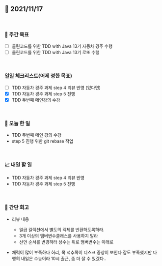 ## 📅 2021/11/17

<br/>

### 🏹 주간 목표

- [ ] 클린코드를 위한 TDD with Java 13기 자동차 경주 수행
- [ ] 클린코드를 위한 TDD with Java 13기 로또 수행

<br/>

### 일일 체크리스트(어제 정한 목표)

- [ ] TDD 자동차 경주 과제 step 4 리뷰 반영 (있다면)
- [x] TDD 자동차 경주 과제 step 5 진행
- [x] TDD 두번째 메인강의 수강

<br/>

### 💯 오늘 한 일

- TDD 두번째 메인 강의 수강
- step 5 진행 위한 git rebase 작업

<br/>

### 📈 내일 할 일

- TDD 자동차 경주 과제 step 4 리뷰 반영
- TDD 자동차 경주 과제 step 5 진행

<br/>

### 🧐 간단 회고

- 리뷰 내용
  - 일급 컬렉션에서 별도의 객체를 반환하도록하라.
  - 3개 이상의 맴버변수클래스를 사용하지 말라
  - 선언 순서를 변경하라 상수는 위로 맴버변수는 아래로
  
- 체력이 많이 부족하다 허리, 목 척추쪽이 디스크 증상이 보인다
잠도 부족했지만 다행히 내일은 수능이라 10시 출근, 좀 더 잘 수 있겠다..
